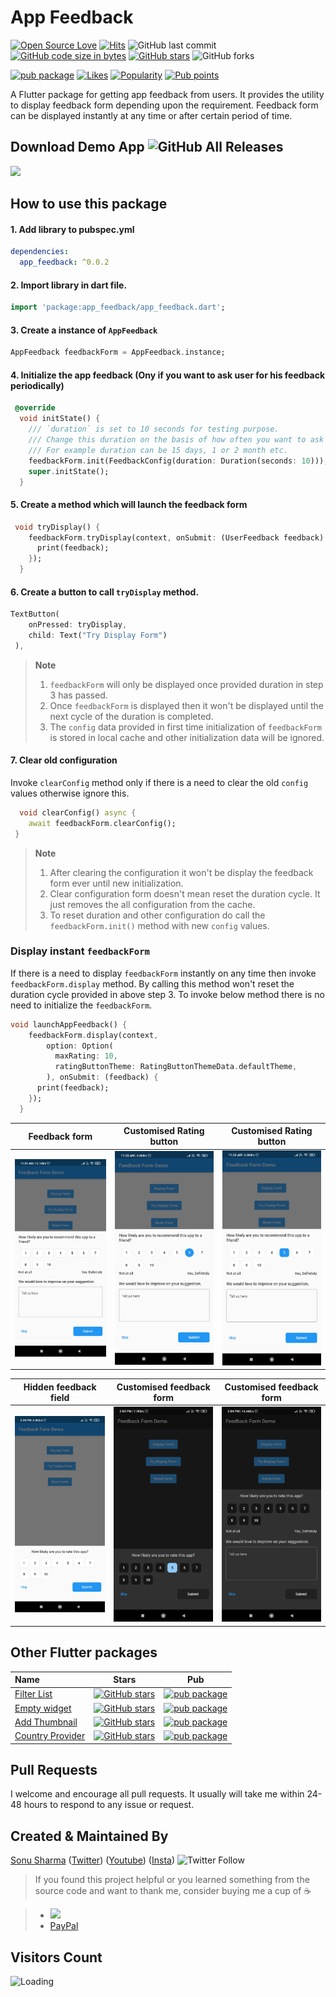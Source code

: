 # App Feedback

[![Open Source Love](https://badges.frapsoft.com/os/v2/open-source.svg?v=103)](https://github.com/TheAlphamerc/app_feedback)
[![Hits](https://hits.seeyoufarm.com/api/count/incr/badge.svg?url=https%3A%2F%2Fgithub.com%2FTheAlphamerc%2Fapp_feedback&count_bg=%2379C83D&title_bg=%23555555&icon=&icon_color=%23E7E7E7&title=hits&edge_flat=false)](https://hits.seeyoufarm.com)
![GitHub last commit](https://img.shields.io/github/last-commit/TheAlphamerc/app_feedback)
[![GitHub code size in bytes](https://img.shields.io/github/languages/code-size/TheAlphamerc/app_feedback.svg)](https://github.com/TheAlphamerc/app_feedback)
[![GitHub stars](https://img.shields.io/github/stars/Thealphamerc/app_feedback?style=social)](https://github.com/login?return_to=https://github.com/TheAlphamerc/app_feedback) 
![GitHub forks](https://img.shields.io/github/forks/TheAlphamerc/app_feedback?style=social)

[![pub package](https://img.shields.io/pub/v/app_feedback?color=blue)](https://pub.dev/packages/app_feedback) 
[![Likes](https://badges.bar/app_feedback/likes)](https://pub.dev/packages/app_feedback/score)
[![Popularity](https://badges.bar/app_feedback/popularity)](https://pub.dev/packages/app_feedback/score)
[![Pub points](https://badges.bar/app_feedback/pub%20points)](https://pub.dev/packages/app_feedback/score)

A Flutter package for getting app feedback from users. It provides the utility to display feedback form depending upon the requirement. 
Feedback form can be displayed instantly at any time or after certain period of time.

## Download Demo App ![GitHub All Releases](https://img.shields.io/github/downloads/Thealphamerc/app_feedback/total?color=green)
<a href="https://github.com/TheAlphamerc/app_feedback/releases/download/v0.0.1/app-release.apk"><img src="https://playerzon.com/asset/download.png" width="200"></img></a>

## How to use this package

#### 1. Add library to pubspec.yml
```yaml
dependencies:
  app_feedback: ^0.0.2
```

#### 2. Import library in dart file.

```dart
import 'package:app_feedback/app_feedback.dart';
```

#### 3. Create a instance of `AppFeedback`

```dart
AppFeedback feedbackForm = AppFeedback.instance;
```

#### 4. Initialize the app feedback (Ony if you want to ask user for his feedback periodically)

```dart
 @override
  void initState() {
    /// `duration` is set to 10 seconds for testing purpose.
    /// Change this duration on the basis of how often you want to ask user for his feedback.
    /// For example duration can be 15 days, 1 or 2 month etc.
    feedbackForm.init(FeedbackConfig(duration: Duration(seconds: 10)));
    super.initState();
  }
```

#### 5. Create a method which will launch the feedback form

```dart
 void tryDisplay() {
    feedbackForm.tryDisplay(context, onSubmit: (UserFeedback feedback) {
      print(feedback);
    });
  }
```

#### 6. Create a button to call `tryDisplay` method.

```dart
TextButton(
    onPressed: tryDisplay,
    child: Text("Try Display Form")
 ),
```

> **Note**
>
> 1. `feedbackForm` will only be displayed once provided duration in step 3 has passed.
> 2. Once `feedbackForm` is displayed then it won't be displayed until the next cycle of the duration is completed.
> 3. The `config` data provided in first time initialization of `feedbackForm` is stored in local cache and other initialization data will be ignored.

#### 7. Clear old configuration

Invoke `clearConfig` method only if there is a need to clear the old `config` values otherwise ignore this.

```dart
  void clearConfig() async {
    await feedbackForm.clearConfig();
 }
```

> **Note**
>
> 1. After clearing the configuration it won't be display the feedback form ever until new initialization.
> 2. Clear configuration form doesn't mean reset the duration cycle. It just removes the all configuration from the cache.
> 3. To reset duration and other configuration do call the `feedbackForm.init()` method with new `config` values.

### Display instant `feedbackForm`

If there is a need to display `feedbackForm` instantly on any time then invoke `feedbackForm.display` method.
By calling this method won't reset the duration cycle provided in above step 3.
To invoke below method there is no need to initialize the `feedbackForm`.

```dart
void launchAppFeedback() {
    feedbackForm.display(context,
        option: Option(
          maxRating: 10,
          ratingButtonTheme: RatingButtonThemeData.defaultTheme,
        ), onSubmit: (feedback) {
      print(feedback);
    });
  }
```


Feedback form |  Customised Rating button        |  Customised Rating button         
:-------------------------:|:-------------------------:|:-------------------------:
![](https://github.com/TheAlphamerc/app_feedback/blob/main/screenshots/screenshot-1.jpg?raw=true)|![](https://github.com/TheAlphamerc/app_feedback/blob/main/screenshots/screenshot-2.jpg?raw=true)|![](https://github.com/TheAlphamerc/app_feedback/blob/main/screenshots/screenshot-3.jpg?raw=true)

Hidden feedback field    |  Customised feedback form     |  Customised feedback form    
:-------------------------:|:-------------------------:|:-------------------------:
![](https://github.com/TheAlphamerc/app_feedback/blob/main/screenshots/screenshot-4.jpg?raw=true)|![](https://github.com/TheAlphamerc/app_feedback/blob/main/screenshots/screenshot-6.jpg?raw=true)|![](https://github.com/TheAlphamerc/app_feedback/blob/main/screenshots/screenshot-5.jpg?raw=true)

## Other Flutter packages

| Name                                                                          | Stars                                                                                                                                                                                                          | Pub                                                                                                                   |
| :---------------------------------------------------------------------------- | -------------------------------------------------------------------------------------------------------------------------------------------------------------------------------------------------------------- | --------------------------------------------------------------------------------------------------------------------- |
| [Filter List](https://github.com/TheAlphamerc/flutter_plugin_filter_list)     | [![GitHub stars](https://img.shields.io/github/stars/Thealphamerc/flutter_plugin_filter_list?style=social)](https://github.com/login?return_to=https://github.com/TheAlphamerc/flutter_plugin_filter_list)     | [![pub package](https://img.shields.io/pub/v/empty_widget?color=blue)](https://pub.dev/packages/filter_list)          |
| [Empty widget](https://github.com/TheAlphamerc/empty_widget)                  | [![GitHub stars](https://img.shields.io/github/stars/Thealphamerc/empty_widget?style=social)](https://github.com/login?return_to=https://github.com/TheAlphamerc/empty_widget)                                 | [![pub package](https://img.shields.io/pub/v/empty_widget?color=blue)](https://pub.dev/packages/empty_widget)         |
| [Add Thumbnail](https://github.com/TheAlphamerc/flutter_plugin_add_thumbnail) | [![GitHub stars](https://img.shields.io/github/stars/Thealphamerc/flutter_plugin_add_thumbnail?style=social)](https://github.com/login?return_to=https://github.com/TheAlphamerc/flutter_plugin_add_thumbnail) | [![pub package](https://img.shields.io/pub/v/add_thumbnail?color=blue)](https://pub.dev/packages/add_thumbnail)       |
| [Country Provider](https://github.com/TheAlphamerc/country_provider)          | [![GitHub stars](https://img.shields.io/github/stars/Thealphamerc/country_provider?style=social)](https://github.com/login?return_to=https://github.com/TheAlphamerc/country_provider)                         | [![pub package](https://img.shields.io/pub/v/country_provider?color=blue)](https://pub.dev/packages/country_provider) |

## Pull Requests

I welcome and encourage all pull requests. It usually will take me within 24-48 hours to respond to any issue or request.

## Created & Maintained By

[Sonu Sharma](https://github.com/TheAlphamerc) ([Twitter](https://www.twitter.com/TheAlphamerc)) ([Youtube](https://www.youtube.com/user/sonusharma045sonu/))
([Insta](https://www.instagram.com/_sonu_sharma__)) ![Twitter Follow](https://img.shields.io/twitter/follow/thealphamerc?style=social)

> If you found this project helpful or you learned something from the source code and want to thank me, consider buying me a cup of :coffee:

> - <a href="https://www.buymeacoffee.com/thealphamerc"><img src="https://cdn.buymeacoffee.com/buttons/v2/default-yellow.png" width="120"></a>
> - [PayPal](https://www.paypal.me/TheAlphamerc/)

## Visitors Count

<img align="left" src = "https://profile-counter.glitch.me/app_feedback/count.svg" alt ="Loading">
